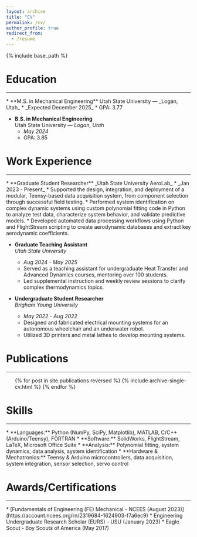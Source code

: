 ```yaml
---
layout: archive
title: "CV"
permalink: /cv/
author_profile: true
redirect_from:
  - /resume
---
```


{% include base_path %}

Education
======
<hr/>
* **M.S. in Mechanical Engineering**  
  Utah State University — _Logan, Utah_
  * _Expected December 2025_
  * GPA: 3.77

* **B.S. in Mechanical Engineering**  
  Utah State University — _Logan, Utah_
  * _May 2024_
  * GPA: 3.85

Work Experience
======
<hr/>
* **Graduate Student Researcher**  
  _Utah State University AeroLab_
  * _Jan 2023 - Present_
  * Supported the design, integration, and deployment of a modular, Teensy-based data acquisition system, from component selection through successful field testing.
  * Performed system identification on complex dynamic systems using custom polynomial fitting code in Python to analyze test data, characterize system behavior, and validate predictive models.
  * Developed automated data processing workflows using Python and FlightStream scripting to create aerodynamic databases and extract key aerodynamic coefficients.

* **Graduate Teaching Assistant**  
  _Utah State University_
  * _Aug 2024 - May 2025_
  * Served as a teaching assistant for undergraduate Heat Transfer and Advanced Dynamics courses, mentoring over 100 students.
  * Led supplemental instruction and weekly review sessions to clarify complex thermodynamics topics.

* **Undergraduate Student Researcher**  
  _Brigham Young University_
  * _May 2022 - Aug 2022_
  * Designed and fabricated electrical mounting systems for an autonomous wheelchair and an underwater robot.
  * Utilized 3D printers and metal lathes to develop mounting systems.
  
Publications
======
<hr/>
  <ul>{% for post in site.publications reversed %}
    {% include archive-single-cv.html %}
  {% endfor %}</ul>

Skills
======
<hr/>
* **Languages:** Python (NumPy, SciPy, Matplotlib), MATLAB, C/C++ (Arduino/Teensy), FORTRAN
* **Software:** SolidWorks, FlightStream, LaTeX, Microsoft Office Suite
* **Analysis:** Polynomial fitting, system dynamics, data analysis, system identification
* **Hardware & Mechatronics:** Teensy & Arduino microcontrollers, data acquisition, system integration, sensor selection, servo control

Awards/Certifications
======
<hr/>
* [Fundamentals of Engineering (FE) Mechanical - NCEES (August 2023)](https://account.ncees.org/rn/2319684-1624903-f7a6ec9)
* Engineering Undergraduate Research Scholar (EURS) - USU (January 2023)
* Eagle Scout - Boy Scouts of America (May 2017)


  
<!-- Talks
======
  <ul>{% for post in site.talks reversed %}
    {% include archive-single-talk-cv.html  %}
  {% endfor %}</ul>
  
Teaching
======
  <ul>{% for post in site.teaching reversed %}
    {% include archive-single-cv.html %}
  {% endfor %}</ul>
  
Service and leadership
======
* Currently signed in to 43 different slack teams -->
